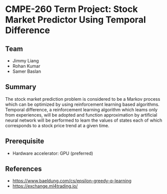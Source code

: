 # CMPE-260 Term Project: Stock Market Predictor Using Temporal Difference

## Team
* Jimmy Liang
* Rohan Kumar
* Samer Baslan

## Summary 
The stock market prediction problem is considered to be a Markov process which can be optimized by using reinforcement learning based algorithms. Temporal difference, a reinforcement learning algorithm which leams only from experiences, will be adopted and function approximation by artificial neural network will be performed to leam the values of states each of which corresponds to a stock price trend at a given time.

## Prerequisite
* Hardware accelerator: GPU (preferred)

## References
* https://www.baeldung.com/cs/epsilon-greedy-q-learning
* https://exchange.ml4trading.io/